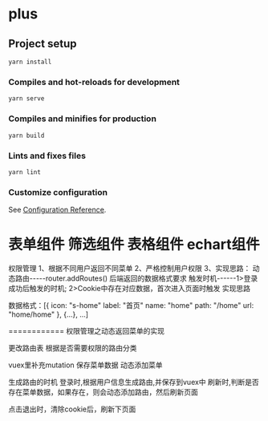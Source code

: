 # plus

## Project setup
```
yarn install
```

### Compiles and hot-reloads for development
```
yarn serve
```

### Compiles and minifies for production
```
yarn build
```

### Lints and fixes files
```
yarn lint
```

### Customize configuration
See [Configuration Reference](https://cli.vuejs.org/config/).


表单组件
筛选组件
表格组件
echart组件
======================
权限管理
1、根据不同用户返回不同菜单
2、严格控制用户权限
3、实现思路：
    动态路由-----router.addRoutes()
    后端返回的数据格式要求
    触发时机------1>登录成功后触发的时机; 2>Cookie中存在对应数据，⾸次进⼊⻚⾯时触发
    实现思路

数据格式：[{
    icon: "s-home"
    label: "首页"
    name: "home"
    path: "/home"
    url: "home/home"
}, {...}, ...]


============
权限管理之动态返回菜单的实现

更改路由表
    根据是否需要权限的路由分类

vuex里补充mutation
    保存菜单数据
    动态添加菜单

生成路由的时机
    登录时,根据用户信息生成路由,并保存到vuex中
    刷新时,判断是否存在菜单数据，如果存在，则会动态添加路由，然后刷新⻚⾯


点击退出时，清除cookie后，刷新下⻚⾯

    
    